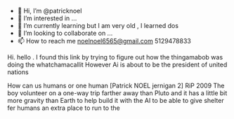 - 👋 Hi, I’m @patricknoel
- 👀 I’m interested in ...
- 🌱 I’m currently learning but I am very old , I learned  dos
- 💞️ I’m looking to collaborate on ...
- 📫 How to reach me noelnoel6565@gmail.com 5129478833

<!---
patricknoel/patricknoel is a ✨ special ✨ repository because its `README.md` (this file) appears on your GitHub profile.
You can click the Preview link to take a look at your changes.
--->
Hi.  hello . I found this link by trying to figure out how the thingamabob was doing the whatchamacallit
However Ai is about to be the president of united nations

   How can us humans or one human [Patrick NOEL jernigan 2] RiP 2009
The boy volunteer on a one-way trip farther away than Pluto and it has a little bit more gravity than Earth to help build it with the AI to be able to give shelter fer humans an extra place  to run to the
